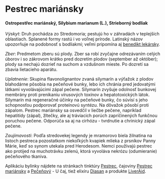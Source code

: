 Pestrec mariánsky
=================

#### Ostropestřec mariánský, Silybium marianum (L.), Strieborný bodliak

*Výskyt*: Druh pochádza zo Stredomoria; pestujú ho v záhradách v teplejších
oblastiach. Splanené formy rastú i vo voľnej prírode. Latinský názov upozorňuje
na podobnosť s bodliakmi; veľmi pripomína aj [benedikt
lekársky](../bylinky/benedikt-lekarsky).

*Zber*: Predmetom zberu sú plody. Zber sa robí zvyčajne odrezávaním celých
úborov i so zákrovom krátko pred dozretím plodov (september až október); plody
sa nechajú dozrieť na suchom a vzdušnom mieste. Po dozretí sa zbavia lietacieho
aparátu.

*Uplatnenie*: Skupina flavonolignantov zvaná silymarín a výťažok z plodov
blahodárne pôsobia na pečeňové bunky, lebo ich chránia pred jedovatými látkami
vyvolávajúcimi zápal pečene. Silymarín zvyšuje odolnosť bunkovej membrány proti
prenikaniu vírusových toxínov a hepatotoxických látok. Silymarín má regeneračné
účinky na pečeňové bunky, čo súvisí s jeho schopnosťou podporovať proteínovú
syntézu. Na dôvažok pôsobí proti zápalom. Pestrec mariánsky sa osvedčil v liečbe
pečene, napríklad hepatitídy (zápal), žltečky, ale aj tráviacich porúch
zapríčinených funkčnou poruchou pečene. Odporúča sa aj na cirhózu - tvrdnutie a
chrinický zápal pečene.

*Zaujímavosti*: Podľa stredovekej legendy je mramorovo biela žilnatina na
listoch pestreca pozostatkom niekoľkých kvapiek mlieka z prsníkov Panny Márie,
keď so synom utekala pred Herodesom. Nemci používajú pestrec ako protijed na
muchotrávku zelenú, ktorá vyvoláva nekrózu (odumieranie) pečeňového tkaniva.

Aplikáciu bylinky nájdete na stránkach tinktúry
[Pestrec](../tinktury/pestrec), čajoviny [Pestrec
mariánsky](../caje/pestrec) a [Pečeňový](../caje/pecenovy-u-caj) - U čaj, tiež
elixíru [Diasan](../elixiry/diasan) a produkte
[LiverAid](../procvi/liver-aid-with-silymarin).

### 


